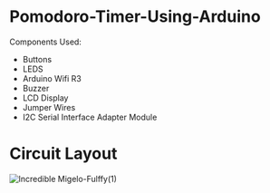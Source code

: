 # Pomodoro-Timer-Using-Arduino

Components Used:
- Buttons
- LEDS
- Arduino Wifi R3
- Buzzer
- LCD Display
- Jumper Wires
- I2C Serial Interface Adapter Module

# Circuit Layout

![Incredible Migelo-Fulffy(1)](https://github.com/user-attachments/assets/70514a23-eb3e-4a47-a34e-d134556b2756)

